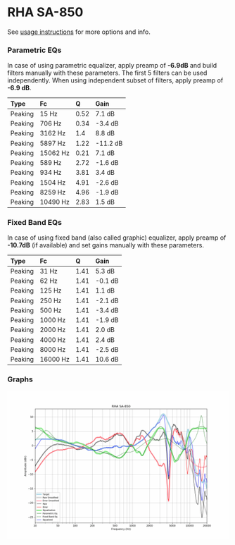 # RHA SA-850
See [usage instructions](https://github.com/jaakkopasanen/AutoEq#usage) for more options and info.

### Parametric EQs
In case of using parametric equalizer, apply preamp of **-6.9dB** and build filters manually
with these parameters. The first 5 filters can be used independently.
When using independent subset of filters, apply preamp of **-6.9 dB**.

| Type    | Fc       |    Q | Gain     |
|:--------|:---------|:-----|:---------|
| Peaking | 15 Hz    | 0.52 | 7.1 dB   |
| Peaking | 706 Hz   | 0.34 | -3.4 dB  |
| Peaking | 3162 Hz  | 1.4  | 8.8 dB   |
| Peaking | 5897 Hz  | 1.22 | -11.2 dB |
| Peaking | 15062 Hz | 0.21 | 7.1 dB   |
| Peaking | 589 Hz   | 2.72 | -1.6 dB  |
| Peaking | 934 Hz   | 3.81 | 3.4 dB   |
| Peaking | 1504 Hz  | 4.91 | -2.6 dB  |
| Peaking | 8259 Hz  | 4.96 | -1.9 dB  |
| Peaking | 10490 Hz | 2.83 | 1.5 dB   |

### Fixed Band EQs
In case of using fixed band (also called graphic) equalizer, apply preamp of **-10.7dB**
(if available) and set gains manually with these parameters.

| Type    | Fc       |    Q | Gain    |
|:--------|:---------|:-----|:--------|
| Peaking | 31 Hz    | 1.41 | 5.3 dB  |
| Peaking | 62 Hz    | 1.41 | -0.1 dB |
| Peaking | 125 Hz   | 1.41 | 1.1 dB  |
| Peaking | 250 Hz   | 1.41 | -2.1 dB |
| Peaking | 500 Hz   | 1.41 | -3.4 dB |
| Peaking | 1000 Hz  | 1.41 | -1.9 dB |
| Peaking | 2000 Hz  | 1.41 | 2.0 dB  |
| Peaking | 4000 Hz  | 1.41 | 2.4 dB  |
| Peaking | 8000 Hz  | 1.41 | -2.5 dB |
| Peaking | 16000 Hz | 1.41 | 10.6 dB |

### Graphs
![](./RHA%20SA-850.png)